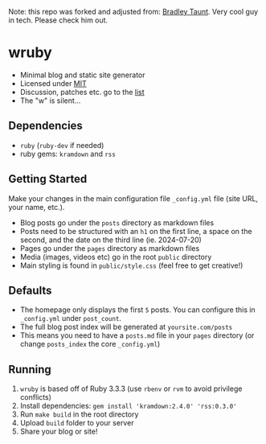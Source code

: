 Note: this repo was forked and adjusted from: [Bradley Taunt](https://wruby.btxx.org/). Very cool guy in tech. Please check him out. 
# wruby

* Minimal blog and static site generator
* Licensed under [MIT](https://choosealicense.com/licenses/mit/)
* Discussion, patches etc. go to the [list](https://lists.sr.ht/~bt/wruby-devel)
* The "w" is silent...

## Dependencies

* `ruby` (`ruby-dev` if needed)
* ruby gems: `kramdown` and `rss`

## Getting Started

Make your changes in the main configuration file `_config.yml` file (site URL, your name,
etc.).

* Blog posts go under the `posts` directory as markdown files
* Posts need to be structured with an `h1` on the first line, a space on the second, and the date on the third line (ie. 2024-07-20)
* Pages go under the `pages` directory as markdown files
* Media (images, videos etc) go in the root `public` directory
* Main styling is found in `public/style.css` (feel free to get creative!)

## Defaults

* The homepage only displays the first `5` posts. You can configure this in `_config.yml` under `post_count`.
* The full blog post index will be generated at `yoursite.com/posts`
* This means you need to have a `posts.md` file in your `pages` directory (or change `posts_index` the core `_config.yml`)

## Running

1. `wruby` is based off of Ruby 3.3.3 (use `rbenv` or `rvm` to avoid privilege conflicts)
2. Install dependencies: `gem install 'kramdown:2.4.0' 'rss:0.3.0'`
3. Run `make build` in the root directory
4. Upload `build` folder to your server
5. Share your blog or site!